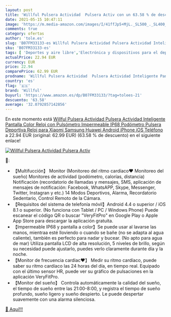 ```yaml
---
layout: post
title: 'Willful Pulsera Actividad  Pulsera Activ con un 63.58 % de descuento'
date: 2021-05-15 10:47:11
image: 'https://m.media-amazon.com/images/I/41ffJp5+MjL._SL500_._SL400_.jpg'
comments: true
category: ofertas
author: 'tole.es'
slug: 'B07FM33133-es Willful Pulsera Actividad Pulsera Actividad Inteligente...'
sku: 'B07FM33133-es'
tags: [ 'Deportes y aire libre','Electrónica y dispositivos para el deporte','Monitores de actividad','android','willful', ]
actualPrice: 22.94 EUR
currency: EUR
price: 22.94
comparePrice: 62.99 EUR
prodname: 'Willful Pulsera Actividad  Pulsera Actividad Inteligente Pantalla Color Reloj con Pulsómetro Impermeable IP68 Podómetro Pulsera Deportiva Reloj para Xiaomi Samsung Huawei Android iPhone iOS Teléfono'
country: 'es'
flag: '🇪🇸'
brand: 'Willful'
buyurl: 'https://www.amazon.es/dp/B07FM33133/?tag=tolees-21'
descuento: '63.58'
average: '32.0792857142856'
---
```


En este momento está [Willful Pulsera Actividad  Pulsera Actividad Inteligente Pantalla Color Reloj con Pulsómetro Impermeable IP68 Podómetro Pulsera Deportiva Reloj para Xiaomi Samsung Huawei Android iPhone iOS Teléfono](https://www.amazon.es/dp/B07FM33133/?tag=tolees-21) a 22.94 EUR (original: 62.99 EUR) (63.58 %  de descuento) en el siguiente enlace!

[![Willful Pulsera Actividad  Pulsera Activ](https://m.media-amazon.com/images/I/41ffJp5+MjL._SL500_._SL400_.jpg)](https://www.amazon.es/dp/B07FM33133/?tag=tolees-21)

🔎:

- 【Multifucción】 Monitor (Monitoreo del ritmo cardíaco❤ Monitoreo del sueño) Monitores de actividad (podómetro, calorías, distancia) Notificación (recordatorio de llamadas y mensajes, SMS, aplicación de mensajes de notificación: Facebook, WhatsAPP, Skype, Messenger, Twitter, Instagran y etc.) 14 Modos Deportivos, Alarma, Recordatorio Sedentario, Control Remoto de la Cámara.
- 【Requisitos del sistema de telefonía móvil】Android 4.4 o superior / iOS 8.1 o superior. (No funciona con Tablet / PC / Windows Phone) Puede escanear el código QR o buscar "VeryFitPro" en Google Play o Apple App Store para descargar la aplicación gratuita.
- 【Impermeable IP68 y pantalla a color】Se puede usar al lavarse las manos, mientraa esté lloviendo o cuando se bañe (no se adapta al agua caliente), también es perfecto para nadar y bucear. (No apto para agua de mar) Utiliza pantalla LCD de alta resolución, 5 niveles de brillo, según su necesidad puede ajustarlo, puedes verlo claramente durante día y la noche.
- 【Monitor de frecuencia cardiac❤】 Medir su ritmo cardíaco, puede saber su ritmo cardíaco las 24 horas del día, en tiempo real. Equipado con el último sensor HR, puede ver su gráfico de pulsaciones en la aplicación VeryFitPro.
- 【Monitor del sueño】 Controla automáticamente la calidad del sueño, el tiempo de sueño entre las 21:00-8:00, y registra el tiempo de sueño profundo, sueño ligero y sueño despierto. Le puede despertar suavemente con una alarma silenciosa.

[🛒 Aquí!!!](https://www.amazon.es/dp/B07FM33133/?tag=tolees-21)
